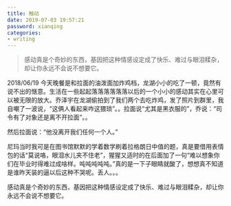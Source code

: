 ```yaml
---
title: 触动
date: 2019-07-03 19:57:21
password: xianqing
categories:
- writing
---
```

<blockquote class="blockquote-center">感动真是个奇妙的东西，基因把这种情感设定成了快乐、难过与眼泪糅杂，却让你永远不会说不想要它。</blockquote>
<!--more-->

2018/06/19
今天晚餐是和拉面的油泼面加炸鸡档，龙湖小小的吃了一顿，竟然有说不出的惬意。生活在一些起起落落落落落落以后的一个小小的感动其实在心里可以被无限的放大。乔泽宇在龙湖偷拍到了我们两个去吃炸鸡，发了照片到群里，我自嘲了一波说，“这俩人看起来咋这猥琐”。。拉面说“尤其是黑衣服的”，乔说：“司令有了对象还是离不开拉面”。。

然后拉面说：“他没离开我们任何一个人。”

尼玛当时我可是在图书馆默默的学着数学刷着拉格朗日中值的题，真是要借用表情包的话“莫说咯，眼泪水儿夹不住老”，猩猩又适时的在后面加了一句“难以想象你们在毕业时得难过成啥样。吨吨吨吨吨。”真的是一下子眼睛就酸了，想想真不知道是谁昨天装的逼以后这种不哭呢。丢人。。。

感动真是个奇妙的东西，基因把这种情感设定成了快乐、难过与眼泪糅杂，却让你永远不会说不想要它。